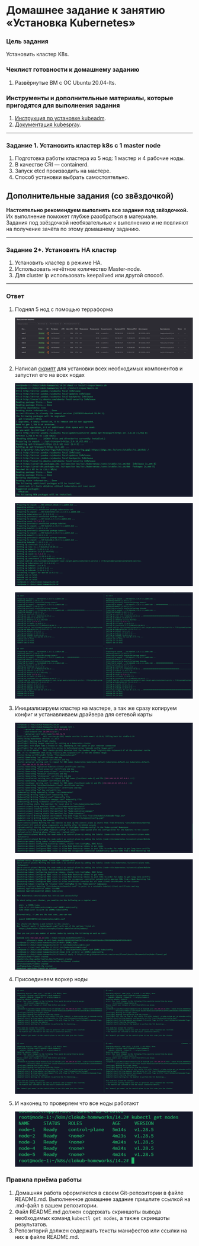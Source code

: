 # Домашнее задание к занятию «Установка Kubernetes»

### Цель задания

Установить кластер K8s.

### Чеклист готовности к домашнему заданию

1. Развёрнутые ВМ с ОС Ubuntu 20.04-lts.


### Инструменты и дополнительные материалы, которые пригодятся для выполнения задания

1. [Инструкция по установке kubeadm](https://kubernetes.io/docs/setup/production-environment/tools/kubeadm/create-cluster-kubeadm/).
2. [Документация kubespray](https://kubespray.io/).

-----

### Задание 1. Установить кластер k8s с 1 master node

1. Подготовка работы кластера из 5 нод: 1 мастер и 4 рабочие ноды.
2. В качестве CRI — containerd.
3. Запуск etcd производить на мастере.
4. Способ установки выбрать самостоятельно.

## Дополнительные задания (со звёздочкой)

**Настоятельно рекомендуем выполнять все задания под звёздочкой.** Их выполнение поможет глубже разобраться в материале.   
Задания под звёздочкой необязательные к выполнению и не повлияют на получение зачёта по этому домашнему заданию. 

------
### Задание 2*. Установить HA кластер

1. Установить кластер в режиме HA.
2. Использовать нечётное количество Master-node.
3. Для cluster ip использовать keepalived или другой способ.

---

### Ответ
1. Поднял 5 нод с помощью терраформа

    ![nodes](./img/nodes.png)

2. Написал [скрипт](./install-requariments.sh) для установки всех необходимых компонентов и запустил его на всех нодах

    ![req-node1-0](./img/req-node1-0.png)

    ![req-node1-1](./img/req-node1-1.png)

    ![req-works-nodes.png](./img/req-works-nodes.png)

3. Инициализируем кластер на мастере, а так же сразу копируем конфиг и устанавливаем драйвера для сетевой карты
    
    ![cluster-init-1](./img/cluster-init-1.png)

    ![cluster-init-2](./img/cluster-init-2.png)

4. Присоединяем воркер ноды
    
    ![nodes-join](./img/nodes-join.png)

5. И наконец то проверяем что все ноды работают

    ![nodes-check](./img/nodes-check.png)


### Правила приёма работы

1. Домашняя работа оформляется в своем Git-репозитории в файле README.md. Выполненное домашнее задание пришлите ссылкой на .md-файл в вашем репозитории.
2. Файл README.md должен содержать скриншоты вывода необходимых команд `kubectl get nodes`, а также скриншоты результатов.
3. Репозиторий должен содержать тексты манифестов или ссылки на них в файле README.md.

